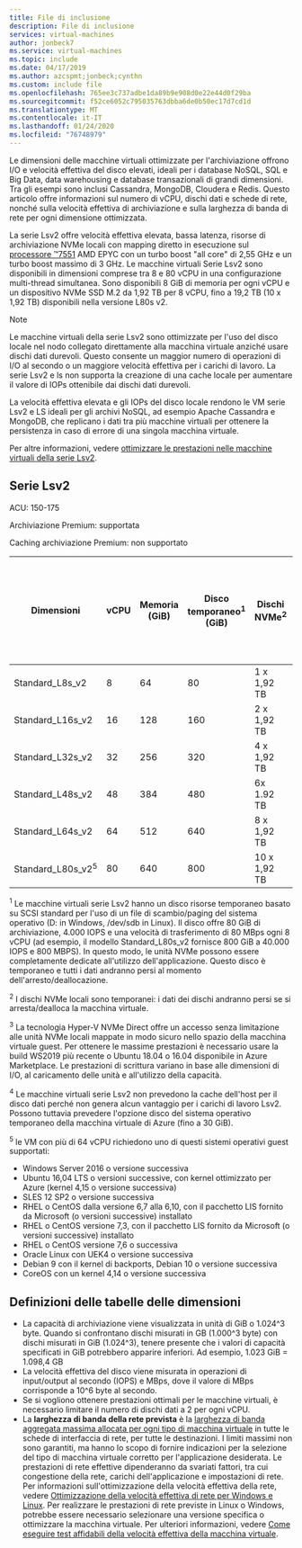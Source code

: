 ```yaml
---
title: File di inclusione
description: File di inclusione
services: virtual-machines
author: jonbeck7
ms.service: virtual-machines
ms.topic: include
ms.date: 04/17/2019
ms.author: azcspmt;jonbeck;cynthn
ms.custom: include file
ms.openlocfilehash: 765ee3c737adbe1da89b9e908d0e22e44d0f29ba
ms.sourcegitcommit: f52ce6052c795035763dbba6de0b50ec17d7cd1d
ms.translationtype: MT
ms.contentlocale: it-IT
ms.lasthandoff: 01/24/2020
ms.locfileid: "76748979"
---
```

Le dimensioni delle macchine virtuali ottimizzate per l'archiviazione offrono I/O e velocità effettiva del disco elevati, ideali per i database NoSQL, SQL e Big Data, data warehousing e database transazionali di grandi dimensioni.  Tra gli esempi sono inclusi Cassandra, MongoDB, Cloudera e Redis. Questo articolo offre informazioni sul numero di vCPU, dischi dati e schede di rete, nonché sulla velocità effettiva di archiviazione e sulla larghezza di banda di rete per ogni dimensione ottimizzata.

La serie Lsv2 offre velocità effettiva elevata, bassa latenza, risorse di archiviazione NVMe locali con mapping diretto in esecuzione sul [processore &trade;7551](https://www.amd.com/en/products/epyc-7000-series) AMD EPYC con un turbo boost "all core" di 2,55 GHz e un turbo boost massimo di 3 GHz. Le macchine virtuali Serie Lsv2 sono disponibili in dimensioni comprese tra 8 e 80 vCPU in una configurazione multi-thread simultanea.  Sono disponibili 8 GiB di memoria per ogni vCPU e un dispositivo NVMe SSD M.2 da 1,92 TB per 8 vCPU, fino a 19,2 TB (10 x 1,92 TB) disponibili nella versione L80s v2.

> [!NOTE]
> Le macchine virtuali della serie Lsv2 sono ottimizzate per l'uso del disco locale nel nodo collegato direttamente alla macchina virtuale anziché usare dischi dati durevoli. Questo consente un maggior numero di operazioni di I/O al secondo o un maggiore velocità effettiva per i carichi di lavoro. La serie Lsv2 e ls non supporta la creazione di una cache locale per aumentare il valore di IOPs ottenibile dai dischi dati durevoli.
>
> La velocità effettiva elevata e gli IOPs del disco locale rendono le VM serie Lsv2 e LS ideali per gli archivi NoSQL, ad esempio Apache Cassandra e MongoDB, che replicano i dati tra più macchine virtuali per ottenere la persistenza in caso di errore di una singola macchina virtuale.
>
> Per altre informazioni, vedere [ottimizzare le prestazioni nelle macchine virtuali della serie Lsv2](../articles/virtual-machines/linux/storage-performance.md).  


## <a name="lsv2-series"></a>Serie Lsv2

ACU: 150-175

Archiviazione Premium: supportata

Caching archiviazione Premium: non supportato

| Dimensioni          | vCPU | Memoria (GiB) | Disco temporaneo<sup>1</sup> (GiB) | Dischi NVMe<sup>2</sup> | Velocità effettiva dischi NVMe<sup>3</sup> (IOPS di lettura/MBps) | Numero massimo di velocità effettiva del disco dati non memorizzati nella cache (IOPs/MBps)<sup>4</sup> | Numero massimo di dischi dati | Schede di interfaccia di rete max/larghezza di banda della rete prevista (Mbps) |
|---------------|-----------|-------------|--------------------------|----------------|---------------------------------------------------|-------------------------------------------|------------------------------|------------------------------| 
| Standard_L8s_v2   |  8 |  64 |  80 |  1 x 1,92 TB  | 400000/2000  | 8000/160   | 16 | 2 / 3200  |
| Standard_L16s_v2  | 16 | 128 | 160 |  2 x 1,92 TB  | 800000/4000  | 16000/320  | 32 | 4 / 6400  |
| Standard_L32s_v2  | 32 | 256 | 320 |  4 x 1,92 TB  | 1,5 m/8000    | 32000/640  | 32 | 8 / 12800 |
| Standard_L48s_v2  | 48 | 384 | 480 |  6x 1.92 TB  | 2.2 m/14000   | 48000/960  | 32 | 8/16000 + |
| Standard_L64s_v2  | 64 | 512 | 640 |  8 x 1,92 TB  | 2.9 m/16000   | 64000/1280 | 32 | 8/16000 + |
| Standard_L80s_v2<sup>5</sup> | 80 | 640 | 800 | 10 x 1,92 TB   | 3.8 m/20000   | 80000/1400 | 32 | 8/16000 + |

<sup>1</sup> Le macchine virtuali serie Lsv2 hanno un disco risorse temporaneo basato su SCSI standard per l'uso di un file di scambio/paging del sistema operativo (D: in Windows, /dev/sdb in Linux). Il disco offre 80 GiB di archiviazione, 4.000 IOPS e una velocità di trasferimento di 80 MBps ogni 8 vCPU (ad esempio, il modello Standard_L80s_v2 fornisce 800 GiB a 40.000 IOPS e 800 MBPS). In questo modo, le unità NVMe possono essere completamente dedicate all'utilizzo dell'applicazione. Questo disco è temporaneo e tutti i dati andranno persi al momento dell'arresto/deallocazione.

<sup>2</sup> I dischi NVMe locali sono temporanei: i dati dei dischi andranno persi se si arresta/dealloca la macchina virtuale.

<sup>3</sup> La tecnologia Hyper-V NVMe Direct offre un accesso senza limitazione alle unità NVMe locali mappate in modo sicuro nello spazio della macchina virtuale guest.  Per ottenere le massime prestazioni è necessario usare la build WS2019 più recente o Ubuntu 18.04 o 16.04 disponibile in Azure Marketplace.  Le prestazioni di scrittura variano in base alle dimensioni di I/O, al caricamento delle unità e all'utilizzo della capacità.

<sup>4</sup> Le macchine virtuali serie Lsv2 non prevedono la cache dell'host per il disco dati perché non genera alcun vantaggio per i carichi di lavoro Lsv2.  Possono tuttavia prevedere l'opzione disco del sistema operativo temporaneo della macchina virtuale di Azure (fino a 30 GiB).

<sup>5</sup> le VM con più di 64 vCPU richiedono uno di questi sistemi operativi guest supportati:
- Windows Server 2016 o versione successiva
- Ubuntu 16,04 LTS o versioni successive, con kernel ottimizzato per Azure (kernel 4,15 o versione successiva)
- SLES 12 SP2 o versione successiva
- RHEL o CentOS dalla versione 6,7 alla 6,10, con il pacchetto LIS fornito da Microsoft (o versioni successive) installato
- RHEL o CentOS versione 7,3, con il pacchetto LIS fornito da Microsoft (o versioni successive) installato
- RHEL o CentOS versione 7,6 o successiva
- Oracle Linux con UEK4 o versione successiva
- Debian 9 con il kernel di backports, Debian 10 o versione successiva
- CoreOS con un kernel 4,14 o versione successiva


## <a name="size-table-definitions"></a>Definizioni delle tabelle delle dimensioni

- La capacità di archiviazione viene visualizzata in unità di GiB o 1.024^3 byte. Quando si confrontano dischi misurati in GB (1.000^3 byte) con dischi misurati in GiB (1.024^3), tenere presente che i valori di capacità specificati in GiB potrebbero apparire inferiori. Ad esempio, 1.023 GiB = 1.098,4 GB
- La velocità effettiva del disco viene misurata in operazioni di input/output al secondo (IOPS) e MBps, dove il valore di MBps corrisponde a 10^6 byte al secondo.
- Se si vogliono ottenere prestazioni ottimali per le macchine virtuali, è necessario limitare il numero di dischi dati a 2 per ogni vCPU.
- La **larghezza di banda della rete prevista** è la [larghezza di banda aggregata massima allocata per ogni tipo di macchina virtuale](../articles/virtual-network/virtual-machine-network-throughput.md) in tutte le schede di interfaccia di rete, per tutte le destinazioni. I limiti massimi non sono garantiti, ma hanno lo scopo di fornire indicazioni per la selezione del tipo di macchina virtuale corretto per l'applicazione desiderata. Le prestazioni di rete effettive dipenderanno da svariati fattori, tra cui congestione della rete, carichi dell'applicazione e impostazioni di rete. Per informazioni sull'ottimizzazione della velocità effettiva della rete, vedere [Ottimizzazione della velocità effettiva di rete per Windows e Linux](../articles/virtual-network/virtual-network-optimize-network-bandwidth.md). Per realizzare le prestazioni di rete previste in Linux o Windows, potrebbe essere necessario selezionare una versione specifica o ottimizzare la macchina virtuale. Per ulteriori informazioni, vedere [Come eseguire test affidabili della velocità effettiva della macchina virtuale](../articles/virtual-network/virtual-network-bandwidth-testing.md).
